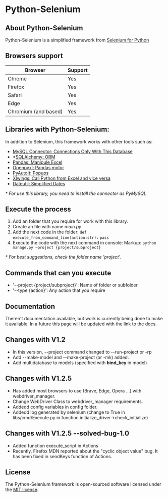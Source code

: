 # Python-Selenium

## About Python-Selenium

Python-Selenium is a simplified framework from [Selenium for Python](https://selenium-python.readthedocs.io/installation.html)

## Browsers support
Browser              | Support
-------------------- | -------------
Chrome               | Yes
Firefox              | Yes
Safari               | Yes
Edge                 | Yes
Chromium (and based) | Yes

## Libraries with Python-Selenium:
In addition to Selenium, this framework works with other tools such as:
- [MySQL Connector: Connections Only With This Database](https://pypi.org/project/mysql-connector-python/)
- *[SQLAlchemy: ORM](https://www.sqlalchemy.org/)
- [Pandas: Manipule Excel](https://pandas.pydata.org/)
- [Openpyxl: Pandas motor](https://openpyxl.readthedocs.io/en/stable/)
- [PyAutoIt: Popups](https://github.com/jacexh/pyautoit)
- [Xlwings: Call Python from Excel and vice versa](https://docs.xlwings.org/en/latest/)
- [Dateutil: Simplified Dates](https://dateutil.readthedocs.io/en/stable/)

_* For use this library, you need to install the connector as PyMySQL_

## Execute the process
1. Add an folder that you require for work with this library.
2. Create an file with name _main.py_
3. Add the next code in the folder:
    `def execute_from_command_line(action:str):`
    `pass`
4. Execute the code with the next command in console:
    Markup: `python manage.py –project {project/subproject}`

_* For best suggestions, check the folder name 'project'._

## Commands that can you execute
- '--project {project/subproject}': Name of folder or subfolder
- '--type {action}': Any action that you require

## Documentation
Theren't documentation available, but work is currently being done to make it available.
In a future this page will be updated with the link to the docs. 

## Changes with V1.2
- In this version, --project command changed to --run-project or -rp
- Add --make-model and --make-project (or -mk) added.
- Add multidatabase to models (specified with __bind_key__ in model)

## Changes with V1.2.5
- Has added most browsers to use (Brave, Edge, Opera ...) with webdriver_manager.
- Change WebDriver Class to webdriver_manager requirements.
- Addedd config variables in config folder.
- Addedd log generated by selenium (change to True in libs/cmd/Execute.py in function initialize_driver->check_initialize)

## Changes with V1.2.5 --solved-bug-1.0
- Added function execute_script in Actions
- Recently, Firefox MDN reported about the "cyclic object value" bug. It has been fixed in sendKeys function of Actions.

## License
The Python-Selenium framework is open-sourced software licensed under the [MIT license](https://opensource.org/licenses/MIT).
